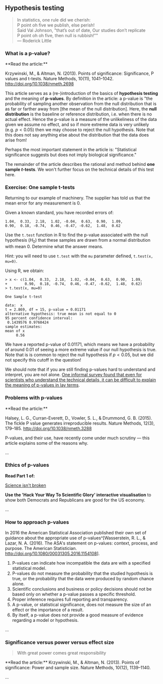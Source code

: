 ## Hypothesis testing

> In statistics, one rule did we cherish:  
> P point oh five we publish, else perish!  
> Said Val Johnson, "that’s out of date, Our studies don’t replicate  
> P point oh oh five, then null is rubbish!""  
> — Roderick Little

### What is a p-value?

<div class="action">
**Read the article:**

Krzywinski, M., & Altman, N. (2013). Points of significance: Significance, P values and t-tests. Nature Methods, 10(11), 1041–1042. <http://doi.org/10.1038/nmeth.2698>

</div>

This article serves as a (re-)introduction of the basics of **hypothesis testing** and the meaning of **p-values**.
By definition in the article: a p-value is "the probability of sampling another observation from the null distribution that is as far or farther away from [the mean of the null distribution].
Here, the **null distribution** is the baseline or reference distribution, i.e. when there is no actual effect.
Hence the p-value is a measure of the unlikeliness of the data given we assume no effect, and so if more extreme data is very unlikely (e.g. $p<0.05$) then we may choose to reject the null hypothesis.
Note that this does not say anything else about the distribution that the data does arise from!

Perhaps the most important statement in the article is: "Statistical significance suggests but does not imply biological significance."

The remainder of the article describes the rational and method behind **one sample $t$-tests**.
We won't further focus on the technical details of this test here.

<div class="exercise">

### Exercise: One sample t-tests

Returning to our example of machinery.
The supplier has told us that the mean error for any measurement is 0.

Given a known standard, you have recorded errors of:

    1.04,  0.33,  2.18,  1.02, -0.04,  0.63,  0.90,  1.09,
    0.90,  0.18, -0.74,  0.46, -0.47, -0.62,  1.48,  0.62

Use the `t.test` function in R to find the p-value associated with the null hypothesis ($H_0$) that these samples are drawn from a normal distribution with mean 0.
Determine what the answer means.

Hint: you will need to use `t.test` with the `mu` parameter defined, `t.test(x, mu=0)`.

<div class="answer">

Using R, we obtain:

    > x <- c(1.04,  0.33,  2.18,  1.02, -0.04,  0.63,  0.90,  1.09,
    +        0.90,  0.18, -0.74,  0.46, -0.47, -0.62,  1.48,  0.62)
    > t.test(x, mu=0)

    One Sample t-test

    data:  x
    t = 2.869, df = 15, p-value = 0.01171
    alternative hypothesis: true mean is not equal to 0
    95 percent confidence interval:
     0.1439576 0.9760424
    sample estimates:
    mean of x
         0.56

We have a reported p-value of $0.01171$, which means we have a probability of around $0.01$ of seeing a more extreme value if our null hypothesis is true.
Note that is is common to reject the null hypothesis if $p<0.05$, but we did not specify this cutoff in the question!

</div>

</div>

We should note that if you are still finding p-values hard to understand and interpret, you are not alone.
[One informal survey found that even for scientists who understand the technical details, it can be difficult to explain the meaning of p-values in lay terms](https://fivethirtyeight.com/features/not-even-scientists-can-easily-explain-p-values/).

### Problems with p-values

<div class="action">
**Read the article:**

Halsey, L. G., Curran-Everett, D., Vowler, S. L., & Drummond, G. B. (2015). The fickle P value generates irreproducible results. Nature Methods, 12(3), 179–185. <http://doi.org/10.1038/nmeth.3288>

</div>

P-values, and their use, have recently come under much scrutiny —
this article explains some of the reasons why.


...


### Ethics of p-values

<div class="action">

**Read Part 1 of:**

[Science isn't broken ](https://fivethirtyeight.com/features/science-isnt-broken/#part1)

**Use the 'Hack Your Way To Scientific Glory' interactive visualisation** to show both Democrats and Republicans are good for the US economy.

</div>

...

### How to approach p-values

In 2016 the American Statistical Association published their own set of guidance about the appropriate use of p-values^[Wasserstein, R. L., & Lazar, N. A. (2016). The ASA's statement on p-values: context, process, and purpose. The American Statistician. <http://doi.org/10.1080/00031305.2016.1154108>].

1. P-values can indicate how incompatible the data are with a specified statistical model.
2. P-values do not measure the probability that the studied hypothesis is true, or the probability that the data were produced by random chance alone.
3. Scientific conclusions and business or policy decisions should not be based only on whether a p-value passes a specific threshold.
4. Proper inference requires full reporting and transparency.
5. A p-value, or statistical significance, does not measure the size of an effect or the importance of a result.
6. By itself, a p-value does not provide a good measure of evidence regarding a model or hypothesis.

...

### Significance versus power versus effect size

> With great power comes great responsibility

<div class="action">
**Read the article:**
Krzywinski, M., & Altman, N. (2013). Points of significance: Power and sample size. Nature Methods, 10(12), 1139–1140. <http://doi.org/10.1038/nmeth.2738>

</div>

...
